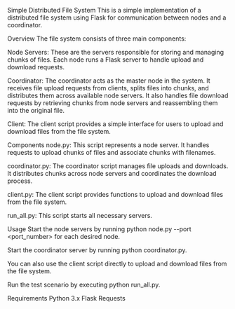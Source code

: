 Simple Distributed File System
This is a simple implementation of a distributed file system using Flask for communication between nodes and a coordinator.

Overview
The file system consists of three main components:

Node Servers: These are the servers responsible for storing and managing chunks of files. Each node runs a Flask server to handle upload and download requests.

Coordinator: The coordinator acts as the master node in the system. It receives file upload requests from clients, splits files into chunks, and distributes them across available node servers. It also handles file download requests by retrieving chunks from node servers and reassembling them into the original file.

Client: The client script provides a simple interface for users to upload and download files from the file system.

Components
node.py: This script represents a node server. It handles requests to upload chunks of files and associate chunks with filenames.

coordinator.py: The coordinator script manages file uploads and downloads. It distributes chunks across node servers and coordinates the download process.

client.py: The client script provides functions to upload and download files from the file system.

run_all.py: This script starts all necessary servers.

Usage
Start the node servers by running python node.py --port <port_number> for each desired node.

Start the coordinator server by running python coordinator.py.

You can also use the client script directly to upload and download files from the file system.

Run the test scenario by executing python run_all.py.

Requirements
Python 3.x
Flask
Requests
